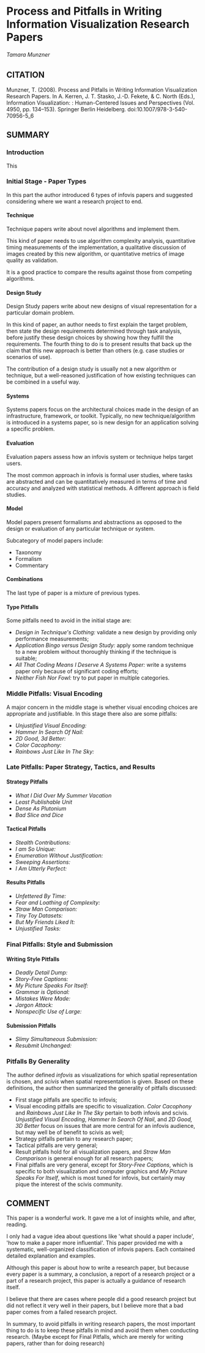 # Process and Pitfalls in Writing Information Visualization Research Papers
###### Tamara Munzner

## CITATION
Munzner, T. (2008). Process and Pitfalls in Writing Information Visualization Research Papers. In A. Kerren, J. T. Stasko, J.-D. Fekete, & C. North (Eds.), Information Visualization: : Human-Centered Issues and Perspectives (Vol. 4950, pp. 134–153). Springer Berlin Heidelberg. doi:10.1007/978-3-540-70956-5_6

## SUMMARY
### Introduction
This 

### Initial Stage - Paper Types
In this part the author introduced 6 types of infovis papers and suggested considering where we want a research project to end.

#### Technique
Technique papers write about novel algorithms and implement them.

This kind of paper needs to use algorithm complexity analysis, quantitative timing measurements of the implementation, a qualitative discussion of images created by this new algorithm, or quantitative metrics of image quality as validation.

It is a good practice to compare the results against those from competing algorithms.

#### Design Study
Design Study papers write about new designs of visual representation for a particular domain problem.

In this kind of paper, an author needs to first explain the target problem, then state the design requirements determined through task analysis, before justify these design choices by showing how they fulfill the requirements. The fourth thing to do is to present results that back up the claim that this new approach is better than others (e.g. case studies or scenarios of use).

The contribution of a design study is usually not a new algorithm or technique, but a well-reasoned justification of how existing techniques can be combined in a useful way.

#### Systems
Systems papers focus on the architectural choices made in the design of an infrastructure, framework, or toolkit. Typically, no new technique/algorithm is introduced in a systems paper, so is new design for an application solving a specific problem.

#### Evaluation
Evaluation papers assess how an infovis system or technique helps target users.

The most common approach in infovis is formal user studies, where tasks are abstracted and can be quantitatively measured in terms of time and accuracy and analyzed with statistical methods. A different approach is field studies.

#### Model
Model papers present formalisms and abstractions as opposed to the design or evaluation of any particular technique or system.

Subcategory of model papers include:
* Taxonomy
* Formalism
* Commentary

#### Combinations
The last type of paper is a mixture of previous types.

#### Type Pitfalls
Some pitfalls need to avoid in the initial stage are:
* *Design in Technique's Clothing:* validate a new design by providing only performance measurements;
* *Application Bingo versus Design Study:* apply some random technique to a new problem without thoroughly thinking if the technique is suitable;
* *All That Coding Means I Deserve A Systems Paper:* write a systems paper only because of significant coding efforts;
* *Neither Fish Nor Fowl:* try to put paper in multiple categories.

### Middle Pitfalls: Visual Encoding
A major concern in the middle stage is whether visual encoding choices are appropriate and justifiable. In this stage there also are some pitfalls:
* *Unjustified Visual Encoding:*
* *Hammer In Search Of Nail:*
* *2D Good, 3d Better:*
* *Color Cacophony:*
* *Rainbows Just Like In The Sky:*

### Late Pitfalls: Paper Strategy, Tactics, and Results
#### Strategy Pitfalls
* *What I Did Over My Summer Vacation*
* *Least Publishable Unit*
* *Dense As Plutonium*
* *Bad Slice and Dice*

#### Tactical Pitfalls
* *Stealth Contributions:*
* *I am So Unique:*
* *Enumeration Without Justification:*
* *Sweeping Assertions:*
* *I Am Utterly Perfect:*

#### Results Pitfalls
* *Unfettered By Time:*
* *Fear and Loathing of Complexity:*
* *Straw Man Comparison:*
* *Tiny Toy Datasets:*
* *But My Friends Liked It:*
* *Unjustified Tasks:*

### Final Pitfalls: Style and Submission
#### Writing Style Pitfalls
* *Deadly Detail Dump:*
* *Story-Free Captions:*
* *My Picture Speaks For Itself:*
* *Grammar is Optional:*
* *Mistakes Were Made:*
* *Jargon Attack:*
* *Nonspecific Use of Large:*

#### Submission Pitfalls
* *Slimy Simultaneous Submission:*
* *Resubmit Unchanged:*

### Pitfalls By Generality
The author defined *infovis* as visualizations for which spatial representation is chosen, and *scivis* when spatial representation is given. Based on these definitions, the author then summarized the generality of pitfalls discussed:
* First stage pitfalls are specific to infovis;
* Visual encoding pitfalls are specific to visualization. *Color Cacophony* and *Rainbows Just Like In The Sky* pertain to both infovis and scivis. *Unjustified Visual Encoding*, *Hammer In Search Of Nail*, and *2D Good, 3D Better* focus on issues that are more central for an infovis audience, but may well be of benefit to scivis as well;
* Strategy pitfalls pertain to any research paper;
* Tactical pitfalls are very general;
* Result pitfalls hold for all visualization papers, and *Straw Man Comparison* is general enough for all research papers;
* Final pitfalls are very general, except for *Story-Free Captions*, which is specific to both visualization and computer graphics and *My Picture Speaks For Itself*, which is most tuned for infovis, but certainly may pique the interest of the scivis community.

## COMMENT

This paper is a wonderful work. It gave me a lot of insights while, and after, reading.

I only had a vague idea about questions like 'what should a paper include', 'how to make a paper more influential'. This paper provided me with a systematic, well-organized classification of infovis papers. Each contained detailed explanation and examples.

Although this paper is about how to write a research paper, but because every paper is a summary, a conclusion, a report of a research project or a part of a research project, this paper is actually a guidance of research itself.

I believe that there are cases where people did a good research project but did not reflect it very well in their papers, but I believe more that a bad paper comes from a failed research project.

In summary, to avoid pitfalls in writing research papers, the most important thing to do is to keep these pitfalls in mind and avoid them when conducting research. (Maybe except for Final Pitfalls, which are merely for writing papers, rather than for doing research)

